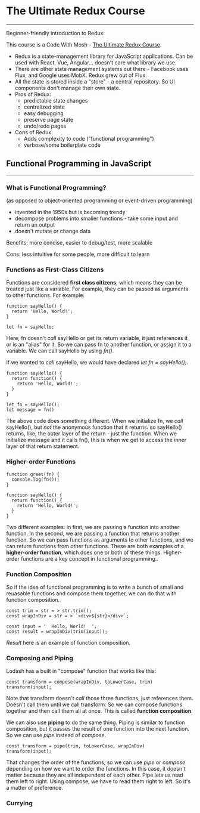 # The Ultimate Redux Course
___
Beginner-friendly introduction to Redux.

This course is a Code With Mosh - [The Ultimate Redux Course](https://members.codewithmosh.com/courses/enrolled/783424).

- Redux is a state-management library for JavaScript applications. Can be used with React, Vue, Angular... doesn't care what library we use.
- There are other state management systems out there - Facebook uses Flux, and Google uses MobX. Redux grew out of Flux.
- All the state is stored inside a "store" - a central repository. So UI components don't manage their own state.
- Pros of Redux:
  - predictable state changes
  - centralized state
  - easy debugging
  - preserve page state
  - undo/redo pages
- Cons of Redux:
  - Adds complexity to code ("functional programming")
  - verbose/some boilerplate code

## Functional Programming in JavaScript
___

### What is Functional Programming?

(as opposed to object-oriented programming or event-driven programming)

- invented in the 1950s but is becoming trendy
- decompose problems into smaller functions - take some input and return an output
- doesn't mutate or change data

Benefits: more concise, easier to debug/test, more scalable

Cons: less intuitive for some people, more difficult to learn

### Functions as First-Class Citizens

Functions are considered **first class citizens**, which means they can be treated just like a variable. For example, they can be passed as arguments to other functions. For example:
```
function sayHello() {
  return 'Hello, World!';
}

let fn = sayHello;
```

Here, fn doesn't _call_ sayHello or get its return variable, it just references it or is an "alias" for it. So we can pass fn to another function, or assign it to a variable.  We can call sayHello by using _fn()_.

If we wanted to _call_ sayHello, we would have declared _let fn = sayHello();_.

```
function sayHello() {
  return function() {
    return 'Hello, World!';
  }
}

let fn = sayHello();
let message = fn()
```
The above code does something different. When we initialize fn, we _call_ sayHello(), but _not_ the anonymous function that it returns. so sayHello() returns, like, the outer layer of the return - just the function. When we initialize message and it calls fn(), this is when we get to access the inner layer of that return statement.

### Higher-order Functions

```
function greet(fn) {
  console.log(fn());
}

function sayHello() {
  return function() {
    return 'Hello, World!';
  }
}
```
Two different examples: in first, we are passing a function into another function. In the second, we are passing a function that returns another function. So we can pass functions as arguments to other functions, and we can return functions from other functions. These are both examples of a **higher-order function**, which does one or both of these things. Higher-order functions are a key concept in functional programming..

### Function Composition

So if the idea of functional programming is to write a bunch of small and reuasable functions and compose them together, we can do that with function composition.
```
const trim = str = > str.trim();
const wrapInDiv = str = > `<div>${str}</div>`;

const input = '  Hello, World!  ';
const result = wrapInDiv(trim(input));
```
_Result_ here is an example of function composition.

### Composing and Piping

Lodash has a built in "compose" function that works like this:
```
const transform = compose(wrapInDiv, toLowerCase, trim)
transform(input);
```

Note that transform doesn't _call_ those three functions, just references them. Doesn't call them until we call transform. So we can compose functions together and then call them all at once. This is called **function composition**.

We can also use **piping** to do the same thing. Piping is similar to function composition, but it passes the result of one function into the next function. So we can use _pipe_ instead of _compose_.
```
const transform = pipe(trim, toLowerCase, wrapInDiv)
transform(input);
```
That changes the order of the functions, so we can use _pipe_ or _compose_ depending on how we want to order the functions. In this case, it doesn't matter because they are all independent of each other. Pipe lets us read them left to right. Using compose, we have to read them right to left. So it's a matter of preference.

### Currying


